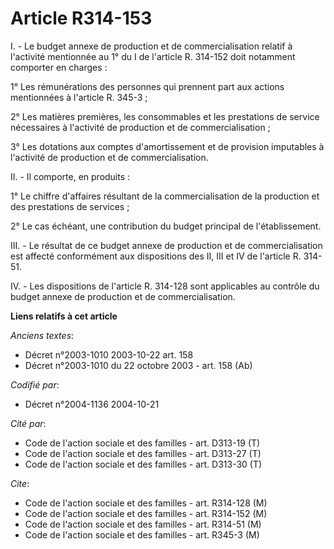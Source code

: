 # Article R314-153

I. - Le budget annexe de production et de commercialisation relatif à l'activité mentionnée au 1° du I de l'article R.
314-152 doit notamment comporter en charges :

1° Les rémunérations des personnes qui prennent part aux actions mentionnées à l'article R. 345-3 ;

2° Les matières premières, les consommables et les prestations de service nécessaires à l'activité de production et de
commercialisation ;

3° Les dotations aux comptes d'amortissement et de provision imputables à l'activité de production et de commercialisation.

II. - Il comporte, en produits :

1° Le chiffre d'affaires résultant de la commercialisation de la production et des prestations de services ;

2° Le cas échéant, une contribution du budget principal de l'établissement.

III. - Le résultat de ce budget annexe de production et de commercialisation est affecté conformément aux dispositions des
II, III et IV de l'article R. 314-51.

IV. - Les dispositions de l'article R. 314-128 sont applicables au contrôle du budget annexe de production et de
commercialisation.

**Liens relatifs à cet article**

_Anciens textes_:

  - Décret n°2003-1010 2003-10-22 art. 158
  - Décret n°2003-1010 du 22 octobre 2003 - art. 158 (Ab)

_Codifié par_:

  - Décret n°2004-1136 2004-10-21

_Cité par_:

  - Code de l'action sociale et des familles - art. D313-19 (T)
  - Code de l'action sociale et des familles - art. D313-27 (T)
  - Code de l'action sociale et des familles - art. D313-30 (T)

_Cite_:

  - Code de l'action sociale et des familles - art. R314-128 (M)
  - Code de l'action sociale et des familles - art. R314-152 (M)
  - Code de l'action sociale et des familles - art. R314-51 (M)
  - Code de l'action sociale et des familles - art. R345-3 (M)
